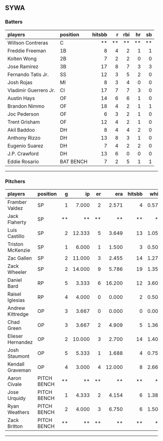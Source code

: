 ## SYWA

### Batters

 
|players               |position  | hitsbb|  r| rbi| hr| sb| 
|:---------------------|:---------|------:|--:|---:|--:|--:| 
|Willson Contreras     |C         |     **| **|  **| **| **| 
|Freddie Freeman       |1B        |      8|  4|   2|  1|  1| 
|Kolten Wong           |2B        |      7|  2|   2|  0|  0| 
|Jose Ramirez          |3B        |     17|  8|   7|  3|  3| 
|Fernando Tatis Jr.    |SS        |     12|  3|   5|  2|  0| 
|Josh Rojas            |MI        |      8|  3|   4|  0|  0| 
|Vladimir Guerrero Jr. |CI        |     17|  7|   7|  3|  0| 
|Austin Hays           |OF        |     14|  6|   6|  1|  0| 
|Brandon Nimmo         |OF        |     18|  4|   2|  1|  1| 
|Joc Pederson          |OF        |      6|  3|   2|  1|  0| 
|Trent Grisham         |OF        |     12|  4|   2|  1|  0| 
|Akil Baddoo           |DH        |      8|  4|   4|  2|  0| 
|Anthony Rizzo         |DH        |     13|  8|   3|  1|  0| 
|Eugenio Suarez        |DH        |      7|  4|   2|  2|  0| 
|J.P. Crawford         |DH        |     13|  6|   0|  0|  0| 
|Eddie Rosario         |BAT BENCH |      7|  2|   5|  1|  1| 


* * *

### Pitchers

 
|players           |position    |  g|     ip| er|    era| hitsbb|  whip| so|  w| sv| 
|:-----------------|:-----------|--:|------:|--:|------:|------:|-----:|--:|--:|--:| 
|Framber Valdez    |SP          |  1|  7.000|  2|  2.571|      4| 0.571|  7|  1|  0| 
|Jack Flaherty     |SP          | **|     **| **|     **|     **|    **| **| **| **| 
|Luis Castillo     |SP          |  2| 12.333|  5|  3.649|     13| 1.054| 14|  0|  0| 
|Triston McKenzie  |SP          |  1|  6.000|  1|  1.500|      3| 0.500|  6|  1|  0| 
|Zac Gallen        |SP          |  2| 11.000|  3|  2.455|     14| 1.273| 10|  1|  0| 
|Zack Wheeler      |SP          |  2| 14.000|  9|  5.786|     19| 1.357| 14|  1|  0| 
|Daniel Bard       |RP          |  5|  3.333|  6| 16.200|     12| 3.600|  5|  0|  0| 
|Raisel Iglesias   |RP          |  4|  4.000|  0|  0.000|      2| 0.500|  7|  0|  3| 
|Andrew Kittredge  |OP          |  3|  3.667|  0|  0.000|      0| 0.000|  6|  0|  3| 
|Chad Green        |OP          |  3|  3.667|  2|  4.909|      5| 1.364|  4|  0|  0| 
|Elieser Hernandez |OP          |  2| 10.000|  3|  2.700|     14| 1.400|  8|  1|  0| 
|Josh Staumont     |OP          |  5|  5.333|  1|  1.688|      4| 0.750|  8|  1|  0| 
|Kendall Graveman  |OP          |  4|  3.000|  4| 12.000|      8| 2.667|  3|  1|  0| 
|Aaron Civale      |PITCH BENCH | **|     **| **|     **|     **|    **| **| **| **| 
|Jose Urquidy      |PITCH BENCH |  1|  4.333|  2|  4.154|      6| 1.385|  4|  0|  0| 
|Ryan Weathers     |PITCH BENCH |  2|  4.000|  3|  6.750|      6| 1.500|  2|  0|  0| 
|Zack Britton      |PITCH BENCH | **|     **| **|     **|     **|    **| **| **| **| 


* * *


